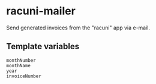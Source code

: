 # racuni-mailer

Send generated invoices from the "racuni" app via e-mail.

## Template variables

```
monthNumber
monthName
year
invoiceNumber
```